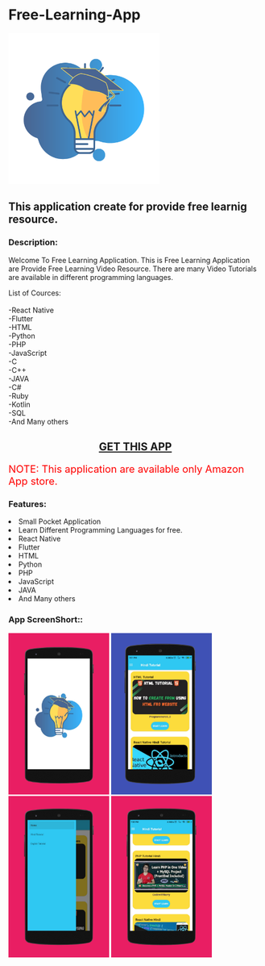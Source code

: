 # Free-Learning-App
 

<img src="Logo.png" width=300px>
	<h2>This application create for provide free learnig resource.</h2>

<h3>Description:</h3>
<p>
Welcome To Free Learning Application.
This is Free Learning Application are Provide Free Learning Video Resource.
There are many Video Tutorials are available in different programming languages.

<br>

List of Cources:<br>
<br>-React Native
<br>-Flutter
<br>-HTML
<br>-Python
<br>-PHP
<br>-JavaScript
<br>-C
<br>-C++
<br>-JAVA
<br>-C#
<br>-Ruby
<br>-Kotlin
<br>-SQL
<br>-And Many others
	</p>
	
<center><h2><a href="https://www.amazon.com/dp/B08P5F7WBD/ref=apps_sf_sta">GET THIS APP</a></h2></center>

<p style="font-size: 20px; color: red">NOTE: This application are available  only Amazon App store.
	</p>

<h3>Features:</h3>
		<li>Small Pocket Application</li>
		<li>Learn Different Programming Languages for free.</li>
		<li>React Native</li>
		<li>Flutter</li>
		<li>HTML</li>
		<li>Python</li>
		<li>PHP</li>
		<li>JavaScript</li>
		<li>JAVA</li>
		<li>And Many others</li>

<h3>App ScreenShort::</h3>

<img src="screen1.png" width=200px> <img src="screen2.png" width=200px> <img src="screen3.png" width=200px> <img src="screen4.png" width=200px>
